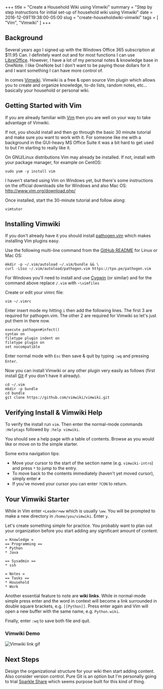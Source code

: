+++
title = "Create a Household Wiki using Vimwiki"
summary = "Step by step instructions for initial set-up of household wiki using Vimwiki"
date = 2016-12-09T19:38:00-05:00
slug = "create-householdwiki-vimwiki"
tags = [
    "Vim",
    "Vimwiki"
]
+++

## Background

Several years ago I signed up with the Windows Office 365 subscription
at $11.95 Can. I definitely want out and for most functions I can use
[LibreOffice](http://www.libreoffice.org/). However, I have a lot of my
personal notes & knowledge base in OneNote. I like OneNote but I don't
want to be paying those dollars for it and I want something I can have
more control of.

In comes [Vimwiki](https://github.com/vimwiki/vimwiki). Vimwiki is a
free & open source Vim plugin which allows you to create and organize
knowledge, to-do lists, random notes, etc... basically your household or
personal wiki.

## Getting Started with Vim

If you are already familiar with [Vim](http://www.vim.org/) then you are
well on your way to take advantage of Vimwiki.

If not, you should install and then go through the basic 30 minute
tutorial and make sure you want to work with it. For someone like me
with a background in the GUI-heavy MS Office Suite it was a bit hard to
get used to but I'm starting to really like it.

On GNU/Linux distributions Vim may already be installed. If not, install
with your package manager, for example on CentOS:

```shell
sudo yum -y install vim
```

I haven't started using Vim on Windows yet, but there's some
instructions on the official downloads site for Windows and also Mac OS: http://www.vim.org/download.php/

Once installed, start the 30-minute tutorial and follow along:

```shell
vimtutor
```

## Installing Vimwiki

If you don't already have it you should install
[pathogen.vim](https://github.com/tpope/vim-pathogen) which makes
installing Vim plugins easy.

Use the following multi-line command from the [GitHub
README](https://github.com/tpope/vim-pathogen) for Linux or Mac OS:

```shell
mkdir -p ~/.vim/autoload ~/.vim/bundle && \
curl -LSso ~/.vim/autoload/pathogen.vim https://tpo.pe/pathogen.vim
```

For Windows you'll need to install and use
[Cygwin](https://www.cygwin.com/) (or similar) and for the command above
replace `/.vim` with `~\vimfiles`

Create or edit your vimrc file:

```shell
vim ~/.vimrc
```

Enter insert mode my hitting `i` then add the following lines. The first
3 are required for pathogen.vim. The other 2 are required for Vimwiki so
let's just put them in there now.

```vim
execute pathogen#infect()
syntax on
filetype plugin indent on
filetype plugin on
set nocompatible
```

Enter normal mode with `Esc` then save & quit by typing `:wq` and
pressing `Enter`.

Now you can install Vimwiki or any other plugin very easily as follows
(first install
[Git](https://git-scm.com/book/en/v2/Getting-Started-Installing-Git) if
you don't have it already).

```shell
cd ~/.vim
mkdir -p bundle
cd bundle
git clone https://github.com/vimwiki/vimwiki.git
```

## Verifying Install & Vimwiki Help

To verify the install run `vim`. Then enter the normal-mode commands
`:Helptags` followed by `:help vimwiki`.

You should see a help page with a table of contents. Browse as you would
like or move on to the simple starter.

Some extra navigation tips:

* Move your cursor to the start of the section name (e.g.
  `vimwiki-intro`) and press `*` to jump to the entry.
* To move back to the contents immediately (haven't yet moved cursor),
  simply enter `#`
* If you've moved your cursor you can enter `?CON` to return.

## Your Vimwiki Starter

While in Vim enter `<Leader>ww` which is usually `\ww`. You will be
prompted to make a new directory in `/home/you/vimwiki`. Enter `y`.

Let's create something simple for practice. You probably want to plan
out your organization before you start adding any significant amount of
content.

```vim
= Knowledge =
== Programming ==
* Python
* Java

== Sysadmin ==
* ssh

= Notes =
== Tasks ==
* Household
* Work
```

Another essential feature to note are **wiki links**. While in
normal-mode simple press enter and the word in context will become a
link surrounded in double square brackets, e.g. `[[Python]]`. Press
enter again and Vim will open a new buffer with the same name, e.g.
`Python.wiki`.

Finally, enter `:wq` to save both file and quit.

### Vimwiki Demo

![Vimwiki link gif](/img/vimwiki_link.gif)

## Next Steps

Design the organizational structure for your wiki then start adding
content. Also consider version control. Pure Git is an option but I'm
personally going to trial [Sparkle Share](https://www.sparkleshare.org/)
which seems purpose built for this kind of thing.

